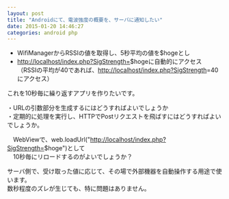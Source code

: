 ```yaml
---
layout: post
title: "Androidにて、電波強度の概要を、サーバに通知したい"
date: 2015-01-20 14:46:27
categories: android php
---
```

<ul>
<li>WifiManagerからRSSIの値を取得し、5秒平均の値を$hogeとし</li>
<li><a href="http://localhost/index.php?SigStrength=" rel="nofollow">http://localhost/index.php?SigStrength=</a>$hogeに自動的にアクセス<br>
（RSSIの平均が40であれば、<a href="http://localhost/index.php?SigStrength" rel="nofollow">http://localhost/index.php?SigStrength</a>=40にアクセス）</li>
</ul>

<p>これを10秒毎に繰り返すアプリを作りたいです。</p>

<p>・URLの引数部分を生成するにはどうすればよいでしょうか<br>
・定期的に処理を実行し、HTTPでPostリクエストを飛ばすにはどうすればよいでしょうか。</p>

<p>　WebViewで、web.loadUrl("<a href="http://localhost/index.php?SigStrength=" rel="nofollow">http://localhost/index.php?SigStrength=</a>$hoge")として<br>
　10秒毎にリロードするのがよいでしょうか？</p>

<p>サーバ側で、受け取った値に応じて、その場で外部機器を自動操作する用途で使います。<br>
数秒程度のズレが生じても、特に問題はありません。</p>
